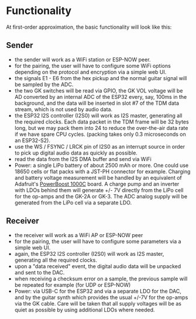 # Functionality 

At first-order approximation, the basic functionality will look like this:


## Sender

  * the sender will work as a WiFi station or ESP-NOW peer.
  * for the pairing, the user will have to configure some WiFi options depending on the protocol and encryption via a simple web UI.  
  * the signals E1 - E6 from the hex pickup and the normal guitar signal will be sampled by the ADC.
  * the two GK switches will be read via GPIO, the GK VOL voltage will be AD converted by an internal ADC of the ESP32 every, say, 100ms in the background, and the data will be inserted in slot #7 of the TDM data stream, which is not used by audio data. 
  * the ESP32 I2S controller (I2S0) will work as I2S master, generating all the required clocks. Each data packet in the TDM frame will be 32 bytes long, but we may pack them into 24 to reduce the over-the-air data rate if we have spare CPU cycles. (packing takes only 0.3 microseconds on an ESP32-S2). 
  * use the WS / FSYNC / LRCK pin of I2S0 as an interrupt source in order to pick up digital audio data as quickly as possible. 
  * read the data from the I2S DMA buffer and send via WiFi
  * Power: a single LiPo battery of about 2500 mAh or more. One could use 18650 cells or flat packs with a JST-PH connector for example. Charging and battery voltage measurement will be handled by an equivalent of Adafruit's [PowerBoost 1000C](https://learn.adafruit.com/adafruit-powerboost-1000c-load-share-usb-charge-boost/overview) board. A charge pump and an inverter with LDOs behind them will generate +/- 7V directly from the LiPo cell for the op-amps and the GK-2A or GK-3. The ADC analog supply will be generated from the LiPo cell via a separate LDO. 

## Receiver

  * the receiver will work as a WiFi AP or ESP-NOW peer 
  * for the pairing, the user will have to configure some parameters via a simple web UI. 
  * again, the ESP32 I2S controller (I2S0) will work as I2S master, generating all the required clocks.
  * upon a "data received" event, the digital audio data will be unpacked and sent to the DAC. 
  * when receiving a checksum error on a sample, the previous sample will be repeated for example (for UDP or ESP-NOW)
  * Power: via USB-C for the ESP32 and via a separate LDO for the DAC, and by the guitar synth which provides the usual +/-7V for the op-amps via the GK cable. Care will be taken that all supply voltages will be as quiet as possible by using additional LDOs where needed.


